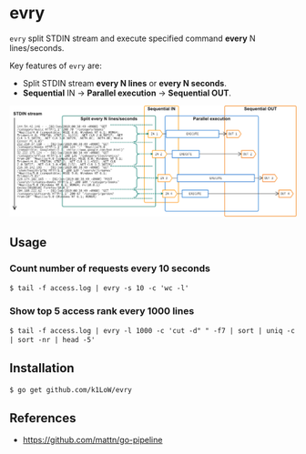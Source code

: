 # evry

`evry` split STDIN stream and execute specified command **every** N lines/seconds.

Key features of `evry` are:

- Split STDIN stream **every N lines** or **every N seconds**.
- **Sequential** IN -> **Parallel execution** -> **Sequential OUT**.

![img](evry.png)

## Usage

### Count number of requests every 10 seconds

``` console
$ tail -f access.log | evry -s 10 -c 'wc -l'
```

### Show top 5 access rank every 1000 lines

``` console
$ tail -f access.log | evry -l 1000 -c 'cut -d" " -f7 | sort | uniq -c | sort -nr | head -5'
```

## Installation

```console
$ go get github.com/k1LoW/evry
```

## References

- https://github.com/mattn/go-pipeline
